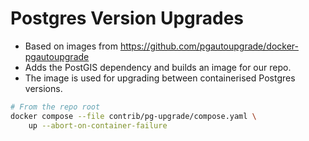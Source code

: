 # Postgres Version Upgrades

- Based on images from https://github.com/pgautoupgrade/docker-pgautoupgrade
- Adds the PostGIS dependency and builds an image for our repo.
- The image is used for upgrading between containerised Postgres versions.

```bash
# From the repo root
docker compose --file contrib/pg-upgrade/compose.yaml \
    up --abort-on-container-failure
```
